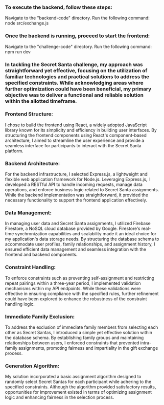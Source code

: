 ### To execute the backend, follow these steps:

Navigate to the "backend-code" directory.
Run the following command:
node src/exchange.js

### Once the backend is running, proceed to start the frontend:

Navigate to the "challenge-code" directory.
Run the following command:
npm run dev

### In tackling the Secret Santa challenge, my approach was straightforward yet effective, focusing on the utilization of familiar technologies and practical solutions to address the specified constraints. While acknowledging areas where further optimization could have been beneficial, my primary objective was to deliver a functional and reliable solution within the allotted timeframe.

### Frontend Structure:
I chose to build the frontend using React, a widely adopted JavaScript library known for its simplicity and efficiency in building user interfaces. By structuring the frontend components using React's component-based architecture, I aimed to streamline the user experience and provide a seamless interface for participants to interact with the Secret Santa platform.

### Backend Architecture:
For the backend infrastructure, I selected Express.js, a lightweight and flexible web application framework for Node.js. Leveraging Express.js, I developed a RESTful API to handle incoming requests, manage data operations, and enforce business logic related to Secret Santa assignments. While the backend implementation was straightforward, it provided the necessary functionality to support the frontend application effectively.

### Data Management:
In managing user data and Secret Santa assignments, I utilized Firebase Firestore, a NoSQL cloud database provided by Google. Firestore's real-time synchronization capabilities and scalability made it an ideal choice for my application's data storage needs. By structuring the database schema to accommodate user profiles, family relationships, and assignment history, I ensured efficient data management and seamless integration with the frontend and backend components.

### Constraint Handling:
To enforce constraints such as preventing self-assignment and restricting repeat pairings within a three-year period, I implemented validation mechanisms within my API endpoints. While these validations were effective in ensuring compliance with the specified rules, further refinement could have been explored to enhance the robustness of the constraint handling logic.

### Immediate Family Exclusion:
To address the exclusion of immediate family members from selecting each other as Secret Santas, I introduced a simple yet effective solution within the database schema. By establishing family groups and maintaining relationships between users, I enforced constraints that prevented intra-family assignments, promoting fairness and impartiality in the gift exchange process.

### Generation Algorithm:
My solution incorporated a basic assignment algorithm designed to randomly select Secret Santas for each participant while adhering to the specified constraints. Although the algorithm provided satisfactory results, opportunities for improvement existed in terms of optimizing assignment logic and enhancing fairness in the selection process.
